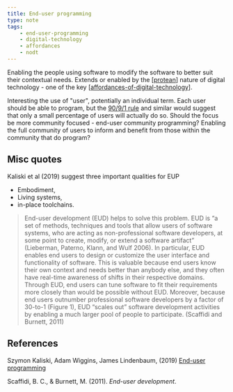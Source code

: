 ```yaml
---
title: End-user programming
type: note
tags:
    - end-user-programming
    - digital-technology
    - affordances
    - nodt
---
```




Enabling the people using software to modify the software to better suit their contextual needs. Extends or enabled by the [[protean]] nature of digital technology - one of the key [[affordances-of-digital-technology]].

Interesting the use of "user", potentially an individual term. Each user should be able to program, but the [90/9/1 rule](https://en.wikipedia.org/wiki/1%25_rule) and similar would suggest that only a small percentage of users will actually do so. Should the focus be more community focused - end-user community programming? Enabling the full community of users to inform and benefit from those within the community that do program?


## Misc quotes

Kaliski et al  (2019) suggest three important qualities for EUP

- Embodiment,
- Living systems, 
- in-place toolchains.

> End-user development (EUD) helps to solve this problem. EUD is “a set of methods, techniques and tools that allow users of software systems, who are acting as non-professional software developers, at some point to create, modify, or extend a software artifact” (Lieberman, Paterno, Klann, and Wulf 2006). In particular, EUD enables end users to design or customize the user interface and functionality of software. This is valuable because end users know their own context and needs better than anybody else, and they often have real-time awareness of shifts in their respective domains. Through EUD, end users can tune software to fit their requirements more closely than would be possible without EUD. Moreover, because end users outnumber professional software developers by a factor of 30-to-1 (Figure 1), EUD “scales out” software development activities by enabling a much larger pool of people to participate. (Scaffidi and Burnett, 2011)


## References

Szymon Kaliski, Adam Wiggins, James Lindenbaum, (2019) [End-user programming](https://www.inkandswitch.com/end-user-programming/)

Scaffidi, B. C., & Burnett, M. (2011). *End-user development*. 

[//begin]: # "Autogenerated link references for markdown compatibility"
[protean]: ../concepts/protean "Protean"
[affordances-of-digital-technology]: ../Affordances/affordances-of-digital-technology "Affordances of digital technology"
[//end]: # "Autogenerated link references"